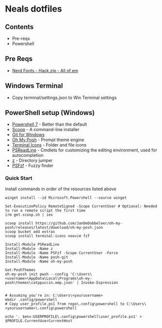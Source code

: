 # Neals dotfiles

## Contents

-   Pre-reqs
-   Powershell

## Pre Reqs

-   [Nerd Fonts - Hack.zip - All of em](https://github.com/ryanoasis/nerd-fonts/releases/tag/v2.3.3)

## Windows Terminal

-   Copy terminal/settings.json to Win Terminal settings

## PowerShell setup (Windows)

-   [Powershell 7](https://learn.microsoft.com/en-us/powershell/scripting/install/installing-powershell-on-windows?view=powershell-7.3) - Better than the default
-   [Scoop](https://scoop.sh/) - A command-line installer
-   [Git for Windows](https://gitforwindows.org/)
-   [Oh My Posh](https://ohmyposh.dev/) - Prompt theme engine
-   [Terminal Icons](https://github.com/devblackops/Terminal-Icons) - Folder and file icons
-   [PSReadLine](https://docs.microsoft.com/en-us/powershell/module/psreadline/) - Cmdlets for customizing the editing environment, used for autocompletion
-   [z](https://www.powershellgallery.com/packages/z) - Directory jumper
-   [PSFzf](https://github.com/kelleyma49/PSFzf) - Fuzzy finder

### Quick Start

Install commands in order of the resources listed above

```pwsh
winget install --id Microsoft.Powershell --source winget

Set-ExecutionPolicy RemoteSigned -Scope CurrentUser # Optional: Needed to run a remote script the first time
irm get.scoop.sh | iex

scoop install https://github.com/JanDeDobbeleer/oh-my-posh/releases/latest/download/oh-my-posh.json
scoop bucket add extras
scoop install terminal-icons neovim fzf

Install-Module PSReadLine
Install-Module -Name z
Install-Module -Name PSFzf -Scope CurrentUser -Force
Install-Module -Name posh-git
Install-Module -Name oh-my-posh

Get-PoshThemes
oh-my-posh init pwsh --config 'C:\Users\<username>\AppData\Local\Programs\oh-my-posh\themes\catppuccin.omp.json' | Invoke-Expression


# Assuming you're in: C:\Users\<yourusername>
mkdir .config/powershell
# Copy user_profile.ps1 from repo\.config\powershell to C:\Users\<yourusername>\.config\powershell

echo '. $env:USERPROFILE\.config\powershell\user_profile.ps1' > $PROFILE.CurrentUserCurrentHost
```
